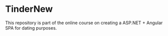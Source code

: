 # TinderNew
This repository is part of the online course on creating a ASP.NET + Angular SPA for dating purposes.
